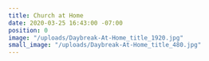 ```yaml
---
title: Church at Home
date: 2020-03-25 16:43:00 -07:00
position: 0
image: "/uploads/Daybreak-At-Home_title_1920.jpg"
small_image: "/uploads/Daybreak-At-Home_title_480.jpg"
---
```


